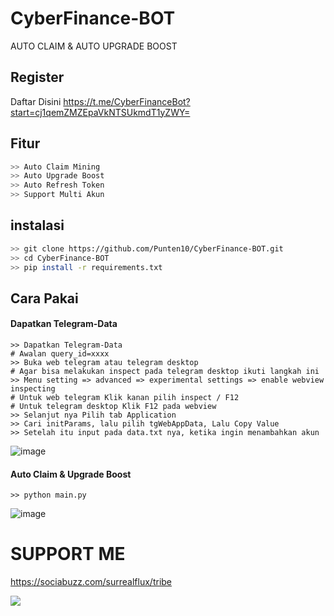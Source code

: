 # CyberFinance-BOT
AUTO CLAIM &amp; AUTO UPGRADE BOOST

## Register
Daftar Disini https://t.me/CyberFinanceBot?start=cj1qemZMZEpaVkNTSUkmdT1yZWY=

## Fitur
```bash
>> Auto Claim Mining
>> Auto Upgrade Boost
>> Auto Refresh Token
>> Support Multi Akun
```

## instalasi
```bash
>> git clone https://github.com/Punten10/CyberFinance-BOT.git
>> cd CyberFinance-BOT
>> pip install -r requirements.txt
```

## Cara Pakai
#### Dapatkan Telegram-Data
```shell
>> Dapatkan Telegram-Data
# Awalan query_id=xxxx
>> Buka web telegram atau telegram desktop
# Agar bisa melakukan inspect pada telegram desktop ikuti langkah ini
>> Menu setting => advanced => experimental settings => enable webview inspecting
# Untuk web telegram Klik kanan pilih inspect / F12
# Untuk telegram desktop Klik F12 pada webview
>> Selanjut nya Pilih tab Application
>> Cari initParams, lalu pilih tgWebAppData, Lalu Copy Value
>> Setelah itu input pada data.txt nya, ketika ingin menambahkan akun
```
![image](https://github.com/Punten10/CyberFinance-BOT/assets/64400801/8f273241-4f7f-4002-9044-d2fb776d218e)

#### Auto Claim & Upgrade Boost
```shell
>> python main.py
```
![image](https://github.com/Punten10/CyberFinance-BOT/assets/64400801/7538d540-b777-49e6-8a71-4f8a6602021b)

# SUPPORT ME
https://sociabuzz.com/surrealflux/tribe

[<img src="https://img.shields.io/badge/Telegram-%40Me-orange">](https://t.me/zuiredrop)
